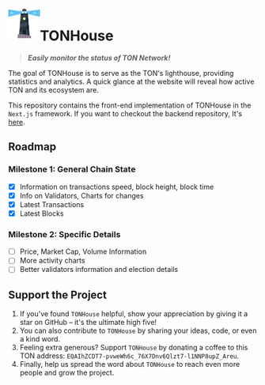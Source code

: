 <img align="left" width="64" height="64" src="https://github.com/sky-ring/ton-house/blob/main/public/assets/images/logo.png">

# TONHouse

> _**Easily monitor the status of TON Network!**_

The goal of TONHouse is to serve as the TON's lighthouse, providing statistics and analytics. A quick glance at the website will reveal how active TON and its ecosystem are. 

This repository contains the front-end implementation of TONHouse in the `Next.js` framework. If you want to checkout the backend repository, It's [here](https://github.com/sky-ring/ton-house-api).

## Roadmap

### Milestone 1: General Chain State

- [x] Information on transactions speed, block height, block time
- [x] Info on Validators, Charts for changes
- [x] Latest Transactions
- [x] Latest Blocks

### Milestone 2: Specific Details
- [ ] Price, Market Cap, Volume Information
- [ ] More activity charts 
- [ ] Better validators information and election details

## Support the Project
1. If you've found `TONHouse` helpful, show your appreciation by giving it a star on GitHub – it's the ultimate high five!
2. You can also contribute to `TONHouse` by sharing your ideas, code, or even a kind word.
3. Feeling extra generous? Support `TONHouse` by donating a coffee to this TON address: `EQAIhZCDT7-pvweWh6c_76X7Dnv6Qlzt7-l1NNP8upZ_Areu`.
4. Finally, help us spread the word about `TONHouse` to reach even more people and grow the project.
